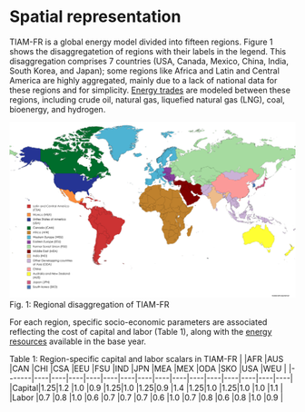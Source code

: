 # Spatial representation

TIAM-FR is a global energy model divided into fifteen regions. Figure 1 shows the disaggregatetion of regions with their labels in the legend. This disaggregation comprises 7 countries (USA, Canada, Mexico, China, India, South Korea, and Japan); some regions like Africa and Latin and Central America are highly aggregated, mainly due to a lack of national data for these regions and for simplicity. [Energy trades](../trades/index.md) are modeled between these regions, including crude oil, natural gas, liquefied natural gas (LNG), coal, bioenergy, and hydrogen. 

![TIAM-regions](mapchart.png)
Fig. 1: Regional disaggregation of TIAM-FR

For each region, specific socio-economic parameters are associated reflecting the cost of capital and labor (Table 1), along with the [energy resources](../energy-sectors/index.md) available in the base year.

Table 1: Region-specific capital and labor scalars in TIAM-FR
|       |AFR |AUS |CAN |CHI |CSA |EEU |FSU |IND |JPN |MEA |MEX |ODA |SKO |USA |WEU |
|-------|----|----|----|----|----|----|----|----|----|----|----|----|----|----|----|
|Capital|1.25|1.2 |1.0 |0.9 |1.25|1.0 |1.25|0.9 |1.4 |1.25|1.0 |1.25|1.0 |1.0 |1.1 |
|Labor  |0.7 |0.8 |1.0 |0.6 |0.7 |0.7 |0.7 |0.6 |1.0 |0.7 |0.8 |0.6 |0.8 |1.0 |0.9 |


